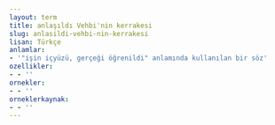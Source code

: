 ```yaml
---
layout: term
title: anlaşıldı Vehbi'nin kerrakesi
slug: anlasildi-vehbi-nin-kerrakesi
lisan: Türkçe
anlamlar:
- '"işin içyüzü, gerçeği öğrenildi" anlamında kullanılan bir söz'
ozellikler:
- - ''
ornekler:
- - ''
orneklerkaynak:
- - ''
---
```

